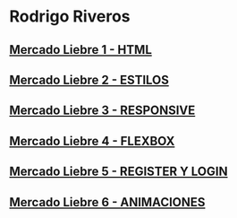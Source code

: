 # Rodrigo Riveros
## [Mercado Liebre 1 - HTML](https://github.com/Riveros-Rodrigo/proyecto-mercado-liebre/tree/estructura-web)
## [Mercado Liebre 2 - ESTILOS](https://github.com/Riveros-Rodrigo/proyecto-mercado-liebre/tree/estilos)
## [Mercado Liebre 3 - RESPONSIVE](https://github.com/Riveros-Rodrigo/proyecto-mercado-liebre/tree/responsive)
## [Mercado Liebre 4 - FLEXBOX](https://github.com/Riveros-Rodrigo/proyecto-mercado-liebre/tree/flexbox)
## [Mercado Liebre 5 - REGISTER Y LOGIN ](https://github.com/Riveros-Rodrigo/proyecto-mercado-liebre/tree/register)
## [Mercado Liebre 6 - ANIMACIONES ](https://github.com/Riveros-Rodrigo/proyecto-mercado-liebre/tree/animacion)